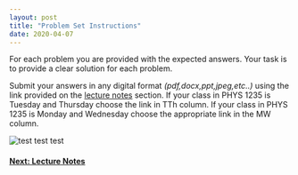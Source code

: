 ```yaml
---
layout: post
title: "Problem Set Instructions"
date: 2020-04-07
---
```


For each problem you are provided with the expected answers. Your task is to provide a clear
solution for each problem.

Submit your answers in any digital format *(pdf,docx,ppt,jpeg,etc..)* using the link
provided on the [lecture notes](https://phys1235.github.io/lecture-notes/) section. If your class in PHYS 1235 is Tuesday and Thursday choose the link in TTh column. If your class in PHYS 1235 is Monday and Wednesday choose the appropriate link in the MW column.

![test test test]({{site.url}}/assets/duedates.JPG)

#### [Next: Lecture Notes](/lecture-notes/)